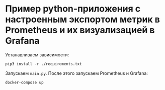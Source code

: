 # Пример python-приложения с настроенным экспортом метрик в Prometheus и их визуализацией в Grafana

Устанавливаем зависимости:
```shell
pip3 install -r ./requirements.txt
```

Запускаем `main.py`. После этого запускаем Prometheus и Grafana:
```shell
docker-compose up
```
